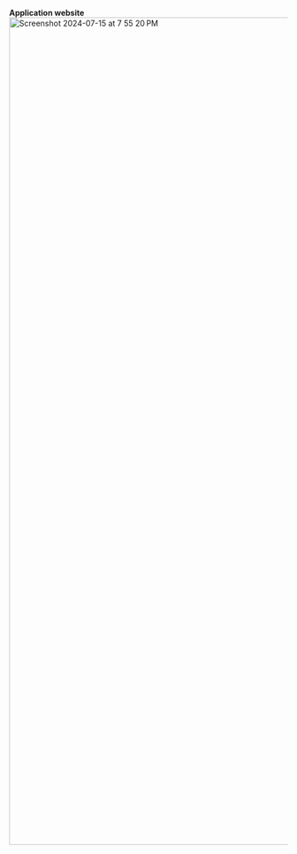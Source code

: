 **Application website**
<img width="1496" alt="Screenshot 2024-07-15 at 7 55 20 PM" src="https://github.com/user-attachments/assets/3a870fe2-10ab-4e1c-99f2-79971d66703e">

